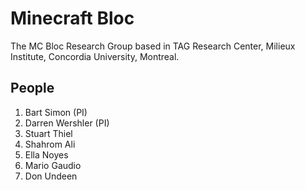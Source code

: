 # Minecraft Bloc

The MC Bloc Research Group based in TAG Research Center, Milieux Institute, Concordia University, Montreal. 

## People

1. Bart Simon (PI)
2. Darren Wershler (PI)
3. Stuart Thiel
4. Shahrom Ali
5. Ella Noyes
6. Mario Gaudio
7. Don Undeen
